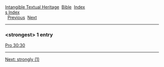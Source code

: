 [Intangible Textual Heritage](../../index)  [Bible](../index) 
[Index](index)   
[s Index](_s_)  
  [Previous](c11039)  [Next](c11041) 

------------------------------------------------------------------------

### &lt;strongest&gt; 1 entry

[Pro 30:30](../kjv/pro030.htm#030)  

------------------------------------------------------------------------

[Next: strongly (1)](c11041)
